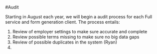 #Audit

Starting in August each year, we will begin a audit process for each Full service and form generation client. The process entails:

1. Review of employer settings to make sure accurate and complete
2. Review possible terms missing to make sure no big data gaps
3. Review of possible duplicates in the system (Ryan)
4. 